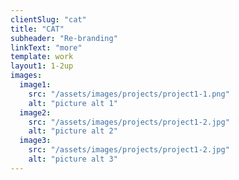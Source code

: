 ```yaml
---
clientSlug: "cat"
title: "CAT"
subheader: "Re-branding"
linkText: "more"
template: work
layout1: 1-2up
images:
  image1:
    src: "/assets/images/projects/project1-1.png"
    alt: "picture alt 1"
  image2:
    src: "/assets/images/projects/project1-2.jpg"
    alt: "picture alt 2"
  image3:
    src: "/assets/images/projects/project1-2.jpg"
    alt: "picture alt 3"
---
```


